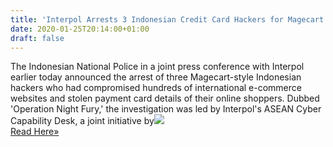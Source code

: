 ```yaml
---
title: 'Interpol Arrests 3 Indonesian Credit Card Hackers for Magecart Attacks'
date: 2020-01-25T20:14:00+01:00
draft: false
---
```


The Indonesian National Police in a joint press conference with Interpol earlier today announced the arrest of three Magecart-style Indonesian hackers who had compromised hundreds of international e-commerce websites and stolen payment card details of their online shoppers. Dubbed 'Operation Night Fury,' the investigation was led by Interpol's ASEAN Cyber Capability Desk, a joint initiative by![](http://feeds.feedburner.com/~r/TheHackersNews/~4/Vk7H4sRNfNU)  
[Read Here»](https://thehackernews.com/2020/01/indonesian-magecart-hackers.html)